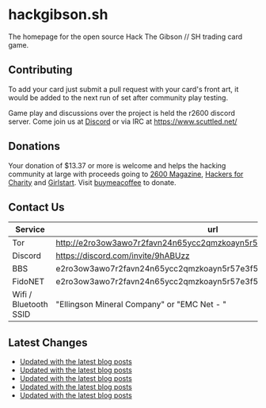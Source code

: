 # hackgibson.sh
The homepage for the open source Hack The Gibson // SH trading card game.


## Contributing

To add your card just submit a pull request with your card's front art, it would be added to the next run of set after community play testing.

Game play and discussions over the project is held the r2600 discord server. Come join us at [Discord](https://discord.com/invite/9hABUzz) or via IRC at https://www.scuttled.net/


## Donations

Your donation of $13.37 or more is welcome and helps the hacking community at large with proceeds going to [2600 Magazine](https://2600.com/), [Hackers for Charity](https://hackersforcharity.org) and [Girlstart](https://girlstart.org).  Visit [buymeacoffee](https://www.buymeacoffee.com/hackgibson.sh) to donate.


## Contact Us

Service | url
-|-
Tor | http://e2ro3ow3awo7r2favn24n65ycc2qmzkoayn5r57e3f56nvjwdcgg32ad.onion
Discord | https://discord.com/invite/9hABUzz
BBS | e2ro3ow3awo7r2favn24n65ycc2qmzkoayn5r57e3f56nvjwdcgg32ad.onion:23
FidoNET | e2ro3ow3awo7r2favn24n65ycc2qmzkoayn5r57e3f56nvjwdcgg32ad.onion:24554
Wifi / Bluetooth SSID | "Ellingson Mineral Company" or "EMC Net - <fidonet address>"

## Latest Changes
<!-- BLOG-POST-LIST:START -->
- [Updated with the latest blog posts](https://github.com/DFW2600/hackgibson.sh/commit/27be7524f67b369e756d26a63d14b4a4e1136715)
- [Updated with the latest blog posts](https://github.com/DFW2600/hackgibson.sh/commit/80afb44e7cdb7ec4d765d74e53d168ee0c231e66)
- [Updated with the latest blog posts](https://github.com/DFW2600/hackgibson.sh/commit/76efa67c09ebab45021553483a65d74ccab57044)
- [Updated with the latest blog posts](https://github.com/DFW2600/hackgibson.sh/commit/f0a564185bf58907bb7b1d0d924d146fe0355af1)
- [Updated with the latest blog posts](https://github.com/DFW2600/hackgibson.sh/commit/d8fd5e8306636f8ab6533a2befd4f1d774a71cb8)
<!-- BLOG-POST-LIST:END -->
